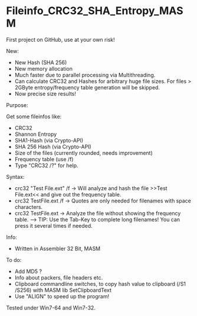 Fileinfo_CRC32_SHA_Entropy_MASM
===============================

First project on GitHub, use at your own risk!

New:
  - New Hash (SHA 256)
  - New memory allocation
  - Much faster due to parallel processing via Multithreading. 
  - Can calculate CRC32 and Hashes for arbitrary huge file sizes. For files > 2GByte entropy/frequency table generation will be skipped. 
  - Now precise size results!

Purpose: 

  Get some fileinfos like:
  - CRC32
  - Shannon Entropy
  - SHA1-Hash (via Crypto-API)
  - SHA 256 Hash (via Crypto-API)
  - Size of the files (currently rounded, needs improvement)
  - Frequency table (use /f)
  - Type "CRC32 /?" for help.
  
Syntax:
  - crc32 "Test File.ext" /f
  -> Will analyze and hash the file >>Test File.ext<< and give out the frequency table.
  - crc32 TestFile.ext /f 
  -> Quotes are only needed for filenames with space characters. 
  - crc32 TestFile.ext
  -> Analyze the file without showing the frequency table.
  --> TIP: Use the Tab-Key to complete long filenames! You can press it several times if needed.
     
Info:  
  - Written in Assembler 32 Bit, MASM
  
To do: 
  - Add MD5 ?
  - Info about packers, file headers etc.
  - Clipboard commandline switches, to copy hash value to clipboard (/S1 /S256) with MASM lib SetClipboardText
  - Use "ALIGN" to speed up the program!
  
Tested under Win7-64 and Win7-32.
